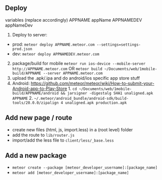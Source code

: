 ## Deploy

variables (replace accordingly)
APPNAME appName
APPNAMEDEV appNameDev

1. Deploy to server:
  - prod: `meteor deploy APPNAME.meteor.com --settings=settings-prod.json`
  - dev: `meteor deploy APPNAMEDEV.meteor.com`
2.  package/build for mobile
  `meteor run ios-device --mobile-server http://APPNAME.meteor.com`
OR
  `meteor build ~/Documents/web/1mobile-build/APPNAME --server APPNAME.meteor.com`
3. upload the .apk/.ipa and do android/ios specific app store stuff
  1. Android: https://github.com/meteor/meteor/wiki/How-to-submit-your-Android-app-to-Play-Store
    1. `cd ~/Documents/web/1mobile-build/APPNAME/android && jarsigner -digestalg SHA1 unaligned.apk APPNAME`
    2. `~/.meteor/android_bundle/android-sdk/build-tools/20.0.0/zipalign 4 unaligned.apk production.apk`

## Add new page / route
- create new files (html, js, import.less) in a (root level) folder
- add the route to `lib/router.js`
- import/add the less file to `client/less/_base.less`

## Add a new package
- `meteor create --package [meteor_developer_username]:[package_name]`
- `meteor add [meteor_developer_username]:[package_name]`